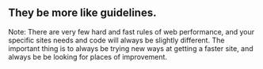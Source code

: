 ## They be more like guidelines.

Note:
There are very few hard and fast rules of web performance, and your specific sites needs and code will always be slightly different. The important thing is to always be trying new ways at getting a faster site, and always be be looking for places of improvement.
